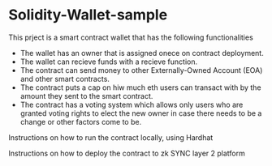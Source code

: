 # Solidity-Wallet-sample
This prject is a smart contract wallet that has the following functionalities
- The wallet has an owner that is assigned onece on contract deployment.
- The wallet can recieve funds with a recieve function.
- The contract can send money to other Externally-Owned Account (EOA) and other smart contracts.
- The contract puts a cap on hiw much eth users can transact with by the amount they sent to the smart contract.
- The contract has a voting system which allows only users who are granted voting rights to elect the new owner in case there needs to be a change or other factors come to be.

Instructions on how to run the contract locally, using Hardhat

Instructions on how to deploy the contract to zk SYNC layer 2 platform
